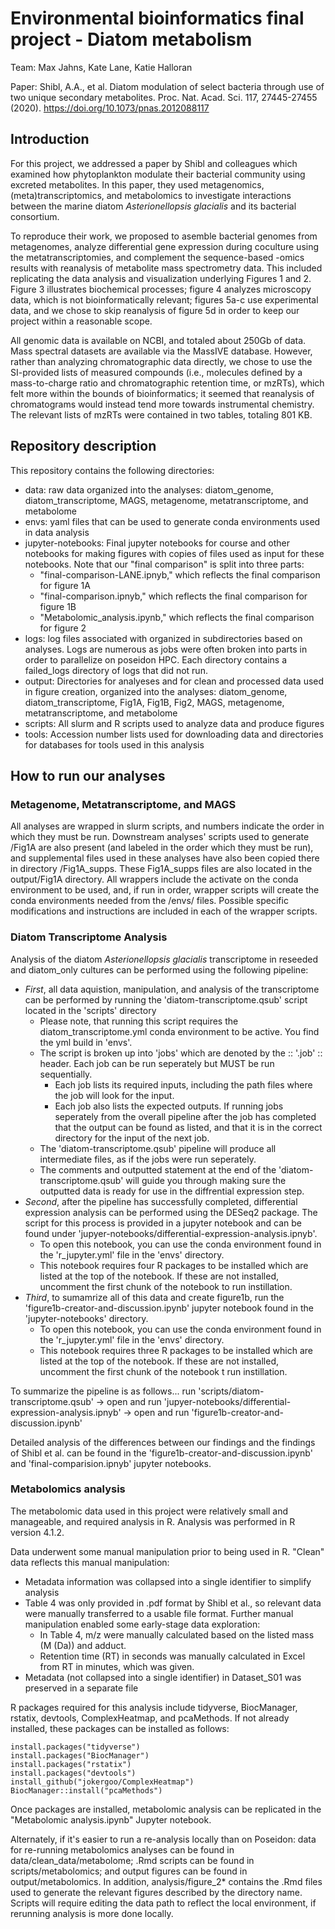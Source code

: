 # Environmental bioinformatics final project - Diatom metabolism

Team: Max Jahns, Kate Lane, Katie Halloran

Paper: Shibl, A.A., et al. Diatom modulation of select bacteria through use of two unique secondary metabolites. Proc. Nat. Acad. Sci. 117, 27445-27455 (2020). https://doi.org/10.1073/pnas.2012088117

## Introduction 

For this project, we addressed a paper by Shibl and colleagues which examined how phytoplankton modulate their bacterial community using excreted metabolites. In this paper, they used metagenomics, (meta)transcriptomics, and metabolomics to investigate interactions between the marine diatom _Asterionellopsis glacialis_ and its bacterial consortium. 

To reproduce their work, we proposed to asemble bacterial genomes from metagenomes, analyze differential gene expression during coculture using the metatranscriptomies, and complement the sequence-based -omics results with reanalysis of metabolite mass spectrometry data. This included replicating the data analysis and visualization underlying Figures 1 and 2. Figure 3 illustrates biochemical processes; figure 4 analyzes microscopy data, which is not bioinformatically relevant; figures 5a-c use experimental data, and we chose to skip reanalysis of figure 5d in order to keep our project within a reasonable scope. 

All genomic data is available on NCBI, and totaled about 250Gb of data. Mass spectral datasets are available via the MassIVE database. However, rather than analyzing chromatographic data directly, we chose to use the SI-provided lists of measured compounds (i.e., molecules defined by a mass-to-charge ratio and chromatographic retention time, or mzRTs), which felt more within the bounds of bioinformatics; it seemed that reanalysis of chromatograms would instead tend more towards instrumental chemistry. The relevant lists of mzRTs were contained in two tables, totaling 801 KB.

## Repository description 

This repository contains the following directories: 
 - data: raw data  organized into the analyses: diatom_genome, diatom_transcriptome, MAGS, metagenome, metatranscriptome, and metabolome
 - envs: yaml files that can be used to generate conda environments used in data analysis
 - jupyter-notebooks: Final jupyter notebooks for course and other notebooks for making figures with copies of files used as input for these notebooks. Note that our "final comparison" is split into three parts: 
      - "final-comparison-LANE.ipnyb," which reflects the final comparison for figure 1A
      - "final-comparison.ipnyb," which reflects the final comparison for figure 1B
      - "Metabolomic_analysis.ipynb," which reflects the final comparison for figure 2
 - logs: log files associated with organized in subdirectories based on analyses. Logs are numerous as jobs were often broken into parts in order to parallelize on poseidon HPC. Each directory contains a failed_logs directory of logs that did not run.
 - output: Directories for analyeses and for clean and processed data used in figure creation, organized into the analyses: diatom_genome, diatom_transcriptome,  Fig1A, Fig1B, Fig2, MAGS, metagenome, metatranscriptome, and metabolome
 - scripts: All slurm and R scripts used to analyze data and produce figures
 - tools: Accession number lists used for downloading data and directories for databases for tools used in this analysis

## How to run our analyses

### Metagenome, Metatranscriptome, and MAGS

All analyses are wrapped in slurm scripts, and numbers indicate the order in which they must be run. Downstream analyses' scripts used to generate /Fig1A are also present (and labeled in the order which they must be run), and supplemental files used in these analyses have also been copied there in directory /Fig1A_supps. These Fig1A_supps files are also located in the output/Fig1A directory. All wrappers include the activate on the conda environment to be used, and, if run in order, wrapper scripts will create the conda environments  needed from the /envs/ files. Possible specific modifications and instructions are included in each of the wrapper scripts.


### Diatom Transcriptome Analysis

Analysis of the diatom _Asterionellopsis glacialis_ transcriptome in reseeded and diatom_only cultures can be performed using the following pipeline:
 - _First_, all data aquistion, manipulation, and analysis of the transcriptome can be performed by running the 'diatom-transcriptome.qsub' script located in the 'scripts' directory
   - Please note, that running this script requires the diatom_transcriptome.yml conda environment to be active. You find the yml build in 'envs'.
   - The script is broken up into 'jobs' which are denoted by the :: '.job' :: header. Each job can be run seperately but MUST be run sequentially.
     - Each job lists its required inputs, including the path files where the job will look for the input.
     - Each job also lists the expected outputs. If running jobs seperately from the overall pipeline after the job has completed that the output can be found as listed, and that it is in the correct directory for the input of the next job.
   - The 'diatom-transcriptome.qsub' pipeline will produce all intermediate files, as if the jobs were run seperately.
   - The comments and outputted statement at the end of the 'diatom-transcriptome.qsub' will guide you through making sure the outputted data is ready for use in the diffrential expression step.
 - _Second_, after the pipeline has successfully completed, differential expression analysis can be performed using the DESeq2 package. The script for this process is provided in a jupyter notebook and can be found under 'jupyer-notebooks/differential-expression-analysis.ipnyb'.
     - To open this notebook, you can use the conda environment found in the 'r_jupyter.yml' file in the 'envs' directory.
     - This notebook requires four R packages to be installed which are listed at the top of the notebook. If these are not installed, uncomment the first chunk of the notebook to run instillation.
  - _Third_, to sumamrize all of this data and create figure1b, run the 'figure1b-creator-and-discussion.ipynb' jupyter notebook found in the 'jupyter-notebooks' directory.
     - To open this notebook, you can use the conda environment found in the 'r_jupyter.yml' file in the 'envs' directory.
     - This notebook requires three R packages to be installed which are listed at the top of the notebook. If these are not installed, uncomment the first chunk of the notebook t run instillation.

To summarize the pipeline is as follows... run 'scripts/diatom-transcriptome.qsub' -> open and run 'jupyer-notebooks/differential-expression-analysis.ipnyb' -> open and run 'figure1b-creator-and-discussion.ipynb'

Detailed analysis of the differences between our findings and the findings of Shibl et al. can be found in the 'figure1b-creator-and-discussion.ipynb' and 'final-comparision.ipnyb' jupyter notebooks.



### Metabolomics analysis

The metabolomic data used in this project were relatively small and manageable, and required analysis in R. Analysis was performed in R version 4.1.2.

Data underwent some manual manipulation prior to being used in R. "Clean" data reflects this manual manipulation: 
 - Metadata information was collapsed into a single identifier to simplify analysis
 - Table 4 was only provided in .pdf format by Shibl et al., so relevant data were manually transferred to a usable file format. Further manual manipulation enabled some early-stage data exploration: 
   - In Table 4, m/z were manually calculated based on the listed mass (M (Da)) and adduct.
   - Retention time (RT) in seconds was manually calculated in Excel from RT in minutes, which was given. 
 - Metadata (not collapsed into a single identifier) in Dataset_S01 was preserved in a separate file

R packages required for this analysis include tidyverse, BiocManager, rstatix, devtools, ComplexHeatmap, and pcaMethods. If not already installed, these packages can be installed as follows: 

```
install.packages("tidyverse")
install.packages("BiocManager")
install.packages("rstatix")
install.packages("devtools")
install_github("jokergoo/ComplexHeatmap")
BiocManager::install("pcaMethods")
```

Once packages are installed, metabolomic analysis can be replicated in the "Metabolomic analysis.ipynb" Jupyter notebook. 

Alternately, if it's easier to run a re-analysis locally than on Poseidon: data for re-running metabolomics analyses can be found in data/clean_data/metabolome; .Rmd scripts can be found in scripts/metabolomics; and output figures can be found in output/metabolomics. In addition, analysis/figure_2* contains the .Rmd files used to generate the relevant figures described by the directory name. Scripts will require editing the data path to reflect the local environment, if rerunning analysis is more done locally. 
